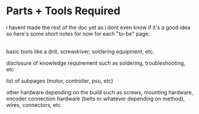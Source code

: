 # Parts + Tools Required

i havent made the rest of the doc yet as i dont even know if it's a good idea so here's some short notes for now for each "to-be" page:

\
basic tools like a drill, screwdriver, soldering equipment, etc.

disclosure of knowledge requirement such as soldering, troubleshooting, etc

list of subpages (motor, controller, psu, etc)

other hardware depending on the build such as screws, mounting hardware, encoder connection hardware (belts or whatever depending on method), wires, connectors, etc
